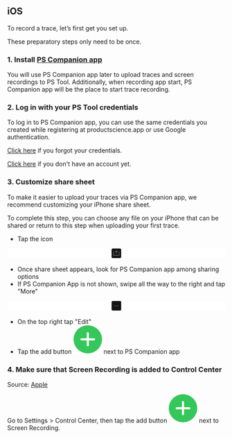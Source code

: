 iOS
---------

To record a trace, let’s first get you set up.

These preparatory steps only need to be once.


### 1. Install [PS Companion app](https://apps.apple.com/au/app/ps-companion-app/id1634153033)

You will use PS Companion app later to upload traces and screen recordings to PS Tool.
Additionally, when recording app start, PS Companion app will be the place to start trace recording.

### 2. Log in with your PS Tool credentials

To log in to PS Companion app, you can use the same credentials you created while registering at productscience.app or use Google authentication.

[Click here](https://productscience.app/recovery-token) if you forgot your credentials.

[Click here](https://productscience.app/sign-up-trial) if you don't have an account yet.

### 3. Customize share sheet

To make it easier to upload your traces via PS Companion app, we recommend customizing your iPhone share sheet.

To complete this step, you can choose any file on your iPhone that can be shared or return to this step when uploading your first trace.

-   Tap the icon

![export-icon](../images/export-icon.png)

-   Once share sheet appears, look for PS Companion app among sharing options
-   If PS Companion App is not shown, swipe all the way to the right and tap "More"

![more-icon](../images/more-icon.png)

-   On the top right tap "Edit"
-   Tap the add button ![add-button](../images/add-button.png) next to PS Companion app

### 4. Make sure that Screen Recording is added to Control Center

Source: [Apple](https://support.apple.com/en-us/HT207935)

Go to Settings &gt; Control Center, then tap the add button ![add-button](../images/add-button.png) next to Screen Recording.

